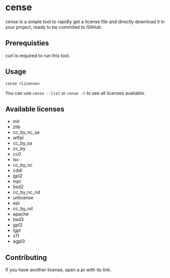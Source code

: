 # cense

cense is a simple tool to rapidly get a license file and directly download it in your project, ready to be commited to GitHub.

## Prerequisties

curl is required to run this tool.

## Usage

`cense <license>`

You can use `cense --list` or `cense -l` to see all licenses available.

## Available licenses

- mit
- zlib
- cc_by_nc_sa
- wtfpl
- cc_by_sa
- cc_by
- cc0
- isc
- cc_by_nc
- cddl
- gpl2
- mpl
- bsd2
- cc_by_nc_nd
- unlicense
- epl
- cc_by_nd
- apache
- bsd3
- gpl3
- lgpl
- x11
- agpl3


## Contributing

If you have another license, open a pr with its link.